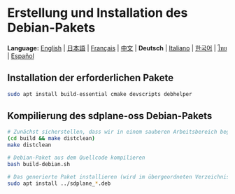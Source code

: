 # Erstellung und Installation des Debian-Pakets

**Language:** [English](../en/build-debian-package.md) | [日本語](../ja/build-debian-package.md) | [Français](../fr/build-debian-package.md) | [中文](../zh/build-debian-package.md) | **Deutsch** | [Italiano](../it/build-debian-package.md) | [한국어](../ko/build-debian-package.md) | [ไทย](../th/build-debian-package.md) | [Español](../es/build-debian-package.md)

## Installation der erforderlichen Pakete
```bash
sudo apt install build-essential cmake devscripts debhelper
```

## Kompilierung des sdplane-oss Debian-Pakets
```bash
# Zunächst sicherstellen, dass wir in einem sauberen Arbeitsbereich beginnen
(cd build && make distclean)
make distclean

# Debian-Paket aus dem Quellcode kompilieren
bash build-debian.sh

# Das generierte Paket installieren (wird im übergeordneten Verzeichnis erstellt)
sudo apt install ../sdplane_*.deb
```